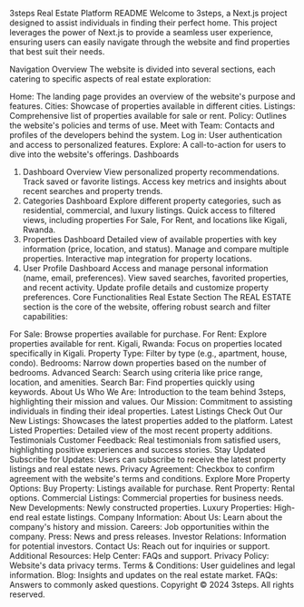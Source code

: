 3steps Real Estate Platform README
Welcome to 3steps, a Next.js project designed to assist individuals in finding their perfect home. This project leverages the power of Next.js to provide a seamless user experience, ensuring users can easily navigate through the website and find properties that best suit their needs.



Navigation Overview
The website is divided into several sections, each catering to specific aspects of real estate exploration:

Home: The landing page provides an overview of the website's purpose and features.
Cities: Showcase of properties available in different cities.
Listings: Comprehensive list of properties available for sale or rent.
Policy: Outlines the website's policies and terms of use.
Meet with Team: Contacts and profiles of the developers behind the system.
Log in: User authentication and access to personalized features.
Explore: A call-to-action for users to dive into the website's offerings.
Dashboards
1. Dashboard Overview
View personalized property recommendations.
Track saved or favorite listings.
Access key metrics and insights about recent searches and property trends.
2. Categories Dashboard
Explore different property categories, such as residential, commercial, and luxury listings.
Quick access to filtered views, including properties For Sale, For Rent, and locations like Kigali, Rwanda.
3. Properties Dashboard
Detailed view of available properties with key information (price, location, and status).
Manage and compare multiple properties.
Interactive map integration for property locations.
4. User Profile Dashboard
Access and manage personal information (name, email, preferences).
View saved searches, favorited properties, and recent activity.
Update profile details and customize property preferences.
Core Functionalities
Real Estate Section
The REAL ESTATE section is the core of the website, offering robust search and filter capabilities:

For Sale: Browse properties available for purchase.
For Rent: Explore properties available for rent.
Kigali, Rwanda: Focus on properties located specifically in Kigali.
Property Type: Filter by type (e.g., apartment, house, condo).
Bedrooms: Narrow down properties based on the number of bedrooms.
Advanced Search: Search using criteria like price range, location, and amenities.
Search Bar: Find properties quickly using keywords.
About Us
Who We Are: Introduction to the team behind 3steps, highlighting their mission and values.
Our Mission: Commitment to assisting individuals in finding their ideal properties.
Latest Listings
Check Out Our New Listings: Showcases the latest properties added to the platform.
Latest Listed Properties: Detailed view of the most recent property additions.
Testimonials
Customer Feedback: Real testimonials from satisfied users, highlighting positive experiences and success stories.
Stay Updated
Subscribe for Updates: Users can subscribe to receive the latest property listings and real estate news.
Privacy Agreement: Checkbox to confirm agreement with the website's terms and conditions.
Explore More
Property Options:
Buy Property: Listings available for purchase.
Rent Property: Rental options.
Commercial Listings: Commercial properties for business needs.
New Developments: Newly constructed properties.
Luxury Properties: High-end real estate listings.
Company Information:
About Us: Learn about the company's history and mission.
Careers: Job opportunities within the company.
Press: News and press releases.
Investor Relations: Information for potential investors.
Contact Us: Reach out for inquiries or support.
Additional Resources:
Help Center: FAQs and support.
Privacy Policy: Website's data privacy terms.
Terms & Conditions: User guidelines and legal information.
Blog: Insights and updates on the real estate market.
FAQs: Answers to commonly asked questions.
Copyright
© 2024 3steps. All rights reserved.

